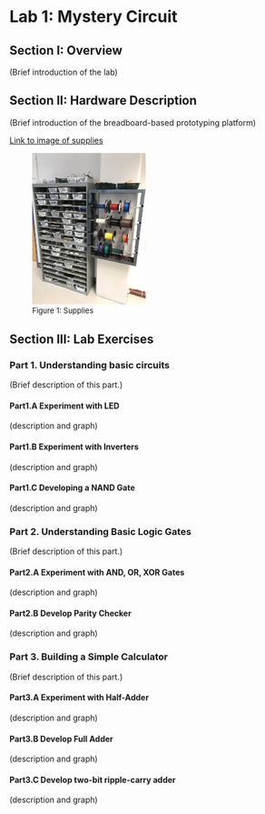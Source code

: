 Lab 1: Mystery Circuit
======================

Section I: Overview
-------------------

(Brief introduction of the lab) 

Section II: Hardware Description
--------------------------------

(Brief introduction of the breadboard-based prototyping platform)

<a href="https://github.com/cornell-zhang/catalyst2018/blob/master/lab1/figures/supplies1.jpg" target="_blank">Link to image of supplies</a>

<figure>
    <img src="https://github.com/cornell-zhang/catalyst2018/blob/master/lab1/figures/supplies1.jpg" width="200">
    <font size="2">
    <figcaption> Figure 1: Supplies </a> 
    </figcaption>
    </font>
</figure>

Section III: Lab Exercises
--------------------------

### Part 1. Understanding basic circuits
(Brief description of this part.)

#### Part1.A Experiment with LED
(description and graph)

#### Part1.B Experiment with Inverters
(description and graph)

#### Part1.C Developing a NAND Gate 
(description and graph)

### Part 2. Understanding Basic Logic Gates
(Brief description of this part.)

#### Part2.A Experiment with AND, OR, XOR Gates
(description and graph)

#### Part2.B Develop Parity Checker
(description and graph)

### Part 3. Building a Simple Calculator
(Brief description of this part.)

#### Part3.A Experiment with Half-Adder
(description and graph)

#### Part3.B Develop Full Adder
(description and graph)

#### Part3.C Develop two-bit ripple-carry adder
(description and graph)
